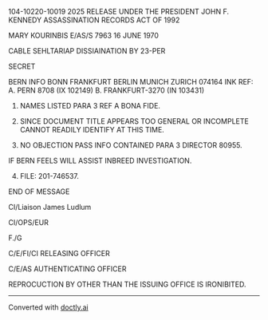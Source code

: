 104-10220-10019 2025 RELEASE UNDER THE PRESIDENT JOHN F. KENNEDY ASSASSINATION RECORDS ACT OF 1992

MARY KOURINBIS
E/AS/S
7963
16 JUNE 1970

CABLE SEHLTARIAP DISSIAΙΝΑΤΙΟΝ
BY 23-PER

SECRET

BERN INFO BONN FRANKFURT BERLIN MUNICH ZURICH 074164
INK
REF: A. PERN 8708 (IX 102149)
B. FRANKFURT-3270 (IN 103431)

1. NAMES LISTED PARA 3 REF A BONA FIDE.

2. SINCE DOCUMENT TITLE APPEARS TOO GENERAL OR INCOMPLETE CANNOT READILY IDENTIFY AT THIS TIME.

3. NO OBJECTION PASS INFO CONTAINED PARA 3 DIRECTOR 80955.

IF BERN FEELS WILL ASSIST INBREED INVESTIGATION.

4. FILE: 201-746537.

END OF MESSAGE

CI/Liaison James Ludlum

CI/OPS/EUR

F./G

C/E/FI/CI
RELEASING OFFICER

C/E/AS
AUTHENTICATING OFFICER

REPROCUCTION BY OTHER THAN THE ISSUING OFFICE IS IRONIBITED.


---
Converted with [doctly.ai](https://doctly.ai)